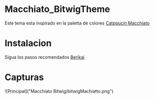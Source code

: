 # Macchiato_BitwigTheme
Este tema esta inspirado en la paletta de colores [Catppucin Macchiato](https://catppuccin.com/palette)

# Instalacion 
Sigua los pasos recomendados [Berikai](https://github.com/Berikai/awesome-bitwig-themes.git)

# Capturas
![Principal]("Macchiato Bitwig/bitwigMachiatto.png")
